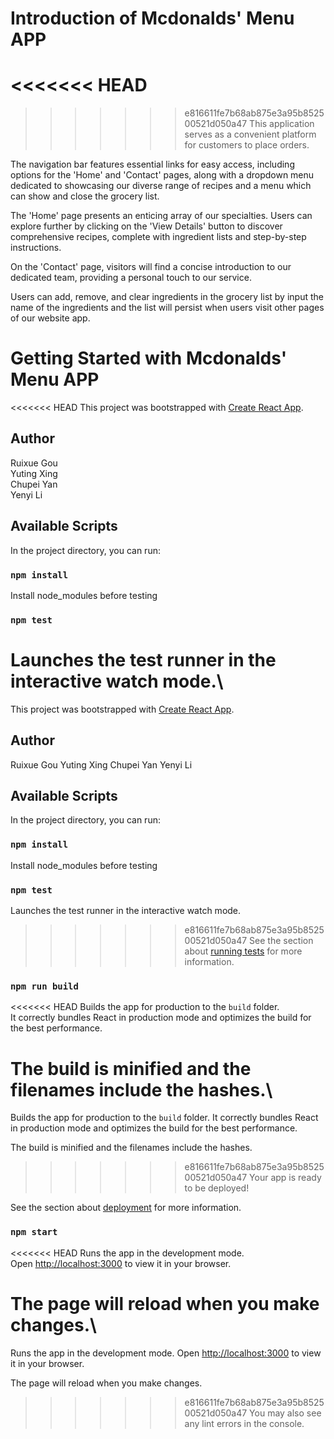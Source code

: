 # Introduction of Mcdonalds' Menu APP
<<<<<<< HEAD
=======

[](https://github.com/cuupuu/cosi-103a/blob/main/README.md#introduction-of-mcdonalds-menu-app)

>>>>>>> e816611fe7b68ab875e3a95b852500521d050a47
This application serves as a convenient platform for customers to place orders.

The navigation bar features essential links for easy access, including options for the 'Home' and 'Contact' pages, along with a dropdown menu dedicated to showcasing our diverse range of recipes and a menu which can show and close the grocery list.

The 'Home' page presents an enticing array of our specialties. Users can explore further by clicking on the 'View Details' button to discover comprehensive recipes, complete with ingredient lists and step-by-step instructions.

On the 'Contact' page, visitors will find a concise introduction to our dedicated team, providing a personal touch to our service.

Users can add, remove, and clear ingredients in the grocery list by input the name of the ingredients and the list will persist when users visit other pages of our website app.

# Getting Started with Mcdonalds' Menu APP
<<<<<<< HEAD
This project was bootstrapped with [Create React App](https://github.com/facebook/create-react-app).

## Author    
Ruixue Gou  
Yuting Xing  
Chupei Yan        
Yenyi Li   

## Available Scripts

In the project directory, you can run:

### `npm install`
Install node_modules before testing


### `npm test`

Launches the test runner in the interactive watch mode.\
=======

[](https://github.com/cuupuu/cosi-103a/blob/main/README.md#getting-started-with-mcdonalds-menu-app)

This project was bootstrapped with [Create React App](https://github.com/facebook/create-react-app).

## Author

[](https://github.com/cuupuu/cosi-103a/blob/main/README.md#author)

Ruixue Gou
Yuting Xing
Chupei Yan
Yenyi Li

## Available Scripts

[](https://github.com/cuupuu/cosi-103a/blob/main/README.md#available-scripts)

In the project directory, you can run:

### `npm install`

[](https://github.com/cuupuu/cosi-103a/blob/main/README.md#npm-install)

Install node_modules before testing

### `npm test`

[](https://github.com/cuupuu/cosi-103a/blob/main/README.md#npm-test)

Launches the test runner in the interactive watch mode.
>>>>>>> e816611fe7b68ab875e3a95b852500521d050a47
See the section about [running tests](https://facebook.github.io/create-react-app/docs/running-tests) for more information.

### `npm run build`

<<<<<<< HEAD
Builds the app for production to the `build` folder.\
It correctly bundles React in production mode and optimizes the build for the best performance.

The build is minified and the filenames include the hashes.\
=======
[](https://github.com/cuupuu/cosi-103a/blob/main/README.md#npm-run-build)

Builds the app for production to the `build` folder.
It correctly bundles React in production mode and optimizes the build for the best performance.

The build is minified and the filenames include the hashes.
>>>>>>> e816611fe7b68ab875e3a95b852500521d050a47
Your app is ready to be deployed!

See the section about [deployment](https://facebook.github.io/create-react-app/docs/deployment) for more information.

### `npm start`

<<<<<<< HEAD
Runs the app in the development mode.\
Open [http://localhost:3000](http://localhost:3000) to view it in your browser.

The page will reload when you make changes.\
=======
[](https://github.com/cuupuu/cosi-103a/blob/main/README.md#npm-start)

Runs the app in the development mode.
Open [http://localhost:3000](http://localhost:3000/) to view it in your browser.

The page will reload when you make changes.
>>>>>>> e816611fe7b68ab875e3a95b852500521d050a47
You may also see any lint errors in the console.
